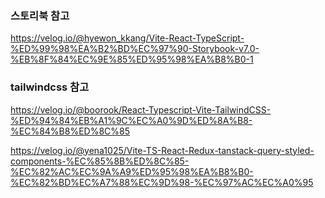### 스토리북 참고

https://velog.io/@hyewon_kkang/Vite-React-TypeScript-%ED%99%98%EA%B2%BD%EC%97%90-Storybook-v7.0-%EB%8F%84%EC%9E%85%ED%95%98%EA%B8%B0-1

### tailwindcss 참고

https://velog.io/@boorook/React-Typescript-Vite-TailwindCSS-%ED%94%84%EB%A1%9C%EC%A0%9D%ED%8A%B8-%EC%84%B8%ED%8C%85

https://velog.io/@yena1025/Vite-TS-React-Redux-tanstack-query-styled-components-%EC%85%8B%ED%8C%85-%EC%82%AC%EC%9A%A9%ED%95%98%EA%B8%B0-%EC%82%BD%EC%A7%88%EC%9D%98-%EC%97%AC%EC%A0%95
